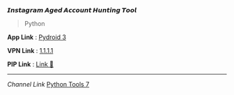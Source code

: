 **__𝙄𝙣𝙨𝙩𝙖𝙜𝙧𝙖𝙢 𝘼𝙜𝙚𝙙 𝘼𝙘𝙘𝙤𝙪𝙣𝙩 𝙃𝙪𝙣𝙩𝙞𝙣𝙜 𝙏𝙤𝙤𝙡__**
>Python




**App Link** : [Pydroid 3](https://play.google.com/store/apps/details?id=ru.iiec.pydroid3&hl=en_IN)

**VPN Link** : [ 1.1.1.1 ](https://t.me/ToolsForPython/14)

**PIP Link** : [ Link 🔗](https://t.me/ToolsForPython/7)


-----------------------------------


_Channel Link_
[Python Tools 7](https://t.me/Python_Tools7)

